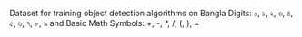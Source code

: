 Dataset for training object detection algorithms on Bangla Digits: ০, ১, ২, ৩, ৪, ৫, ৬, ৭,	৮, ৯ and Basic Math Symbols: +, -, *, /, (, ), =
